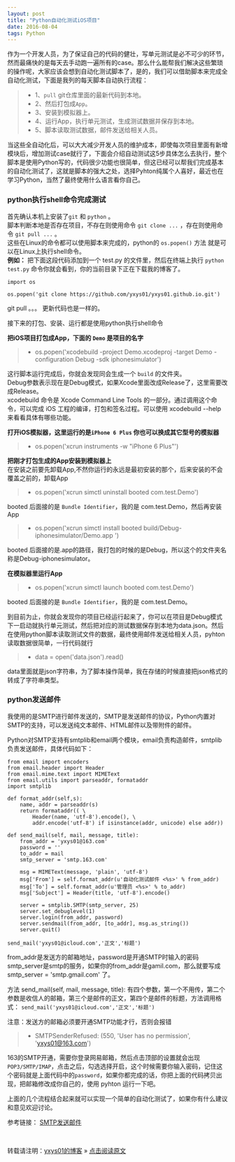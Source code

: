 ```yaml
---
layout: post
title: "Python自动化测试iOS项目"
date: 2016-08-04 
tags: Python  
---
```


作为一个开发人员，为了保证自己的代码的健壮，写单元测试是必不可少的环节，然而最痛快的是每天去手动跑一遍所有的case。那么什么能帮我们解决这些繁琐的操作呢，大家应该会想到自动化测试脚本了，是的，我们可以借助脚本来完成全自动化测试，下面是我列的每天脚本自动执行流程：       

 >* 1、`pull` git仓库里面的最新代码到本地。    
 >* 2、然后打包成`App`。   
 >* 3、安装到模拟器上。    
 >* 4、运行App，执行单元测试，生成测试数据并保存到本地。    
 >* 5、脚本读取测试数据，邮件发送给相关人员。    


当这些全自动化后，可以大大减少开发人员的维护成本，即使每次项目里面有新增模块后，增加测试case就行了，下面会介绍自动测试这5步具体怎么去执行，整个脚本是使用Python写的，代码很少功能也很简单，但这已经可以帮我们完成基本的自动化测试了，这就是脚本的强大之处，选择Pyhton纯属个人喜好，最近也在学习Python，当然了最终使用什么语言看你自己。   

### python执行shell命令完成测试       

首先确认本机上安装了`git` 和 `python` 。    
脚本判断本地是否存在项目，不存在则使用命令 `git clone ...` ，存在则使用命令 `git pull ...` 。       
这些在Linux的命令都可以使用脚本来完成的，python的 `os.popen()` 方法 就是可以在Linux上执行shell命令。     
**例如：**  把下面这段代码添加到一个 test.py 的文件里，然后在终端上执行 `python test.py` 命令你就会看到，你的当前目录下正在下载我的博客了。

```     
import os

os.popen('git clone https://github.com/yxys01/yxys01.github.io.git')   

```       
git pull 。。。 更新代码也是一样的。

接下来的打包、安装、运行都是使用python执行shell命令      

**把iOS项目打包成App，下面的 `Demo` 是项目的名字**              

>* os.popen('xcodebuild -project Demo.xcodeproj -target Demo -configuration Debug -sdk iphonesimulator')	 

这行脚本运行完成后，你就会发现同会生成一个 `build` 的文件夹。  
Debug参数表示现在是Debug模式，如果Xcode里面改成Release了，这里需要改成Release。  
xcodebuild 命令是 Xcode Command Line Tools 的一部分。通过调用这个命令，可以完成 iOS 工程的编译，打包和签名过程。可以使用 xcodebuild --help 来看看具体有哪些功能。 

**打开iOS模拟器，这里运行的是`iPhone 6 Plus` 你也可以换成其它型号的模拟器**      

>*  os.popen('xcrun instruments -w "iPhone 6 Plus"')	

**把刚才打包生成的App安装到模拟器上**      
在安装之前要先卸载App,不然你运行的永远是最初安装的那个，后来安装的不会覆盖之前的，卸载App

>* os.popen('xcrun simctl uninstall booted com.test.Demo')

booted 后面接的是 `Bundle Identifier`，我的是 com.test.Demo，然后再安装App     

>* os.popen('xcrun simctl install booted build/Debug-iphonesimulator/Demo.app ')	

booted 后面接的是.app的路径，我打包的时候的是Debug，所以这个的文件夹名称是Debug-iphonesimulator。

**在模拟器里运行App**      

>* os.popen('xcrun simctl launch booted com.test.Demo')

booted 后面接的是 `Bundle Identifier`，我的是 com.test.Demo。

到目前为止，你就会发现你的项目已经运行起来了，你可以在项目是Debug模式下一启动就执行单元测试，然后把对应的测试数据保存到本地为data.json。然后在使用python脚本读取测试文件的数据，最终使用邮件发送给相关人员，pyhton读取数据很简单，一行代码就行

>* data = open('data.json').read() 

data里面就是json字符串，为了脚本操作简单，我在存储的时候直接把json格式的转成了字符串类型。

### python发送邮件     

我使用的是SMTP进行邮件发送的，SMTP是发送邮件的协议，Python内置对SMTP的支持，可以发送纯文本邮件、HTML邮件以及带附件的邮件。     

Python对SMTP支持有smtplib和email两个模块，email负责构造邮件，smtplib负责发送邮件，具体代码如下： 


	from email import encoders
	from email.header import Header
	from email.mime.text import MIMEText
	from email.utils import parseaddr, formataddr
	import smtplib

	def format_addr(self,s):
	    name, addr = parseaddr(s)
	    return formataddr(( \
	        Header(name, 'utf-8').encode(), \
	        addr.encode('utf-8') if isinstance(addr, unicode) else addr))

	def send_mail(self, mail, message, title):
		from_addr = 'yxys01@163.com'
		password = ''
		to_addr = mail
		smtp_server = 'smtp.163.com'

		msg = MIMEText(message, 'plain', 'utf-8')
		msg['From'] = self.format_addr(u'自动化测试邮件 <%s>' % from_addr)
		msg['To'] = self.format_addr(u'管理员 <%s>' % to_addr)
		msg['Subject'] = Header(title, 'utf-8').encode()

		server = smtplib.SMTP(smtp_server, 25)
		server.set_debuglevel(1)
		server.login(from_addr, password)
		server.sendmail(from_addr, [to_addr], msg.as_string())
		server.quit()

	send_mail('yxys01@icloud.com','正文','标题')


from_addr是发送方的邮箱地址，password是开通SMTP时输入的密码     
smtp_server是smtp的服务，如果你的from_addr是gamil.com，那么就要写成smtp_server = 'smtp.gmail.com' 了。

方法 send_mail(self, mail, message, title): 有四个参数，第一个不用传，第二个参数是收信人的邮箱，第三个是邮件的正文，第四个是邮件的标题，方法调用格式： `send_mail('yxys01@icloud.com','正文','标题')`

注意：发送方的邮箱必须要开通SMTP功能才行，否则会报错

>* SMTPSenderRefused: (550, 'User has no permission', 'yxys01@163.com')

163的SMTP开通，需要你登录网易邮箱，然后点击顶部的设置就会出现`POP3/SMTP/IMAP`，点击之后，勾选选择开启，这个时候需要你输入密码，记住这个密码就是上面代码中的`password`，如果你都完成的话，你把上面的代码拷贝出现，把邮箱修改成你自己的，使用 pyhton 运行一下吧。


上面的几个流程结合起来就可以实现一个简单的自动化测试了，如果你有什么建议和意见欢迎讨论。


参考链接：
[SMTP发送邮件](http://www.liaoxuefeng.com/wiki/001374738125095c955c1e6d8bb493182103fac9270762a000/001386832745198026a685614e7462fb57dbf733cc9f3ad000)     

<br>

转载请注明：[yxys01的博客](https://yxys01.github.io/) » [点击阅读原文](https://yxys01.github.io/2016/08/PythonTestAutomationiOS/) 

 



